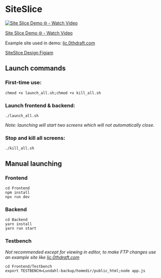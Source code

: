 # SiteSlice

[![Site Slice Demo 🌐 - Watch Video](https://cdn.loom.com/sessions/thumbnails/e800c3ff27f24cb8b561e78d790bb51e-86c6cea38da8aa0b-full-play.gif)](https://www.loom.com/share/e800c3ff27f24cb8b561e78d790bb51e)

[Site Slice Demo 🌐 - Watch Video](https://www.loom.com/share/e800c3ff27f24cb8b561e78d790bb51e)

Example site used in demo: [lic.0thdraft.com](http://lic.0thdraft.com)

[SiteSlice Design Figjam](https://www.figma.com/board/VycCxXxoyuFOHKiP6GqBw8/JB-SiteSlice?node-id=0-1&t=5XpbVy4f0RP6OwKX-1)

## Launch commands

### First-time use:
```
chmod +x launch_all.sh;chmod +x kill_all.sh
```

### Launch frontend & backend:
```
./launch_all.sh
```
*Note: launching will start two screens which will not automatically close.*

### Stop and kill all screens:
```
./kill_all.sh
```

## Manual launching

### Frontend

```
cd Frontend
npm install
npx run dev
```

### Backend

```
cd Backend
yarn install
yarn run start
```

### Testbench

*Not recommended except for viewing in editor, to make FTP changes use an example site like [lic.0thdraft.com](http://lic.0thdraft.com)*
```
cd Frontend/Testbench
export TESTBENCH=Lundahl-backup/homedir/public_html;node app.js
```